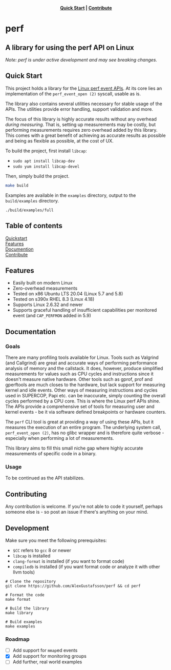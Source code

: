 <p align="center">
  <strong><a href="#quickstart">Quick Start</a> | <a href="#contribute">Contribute</a> </strong>
</p>

# perf
## A library for using the perf API on Linux

_Note: perf is under active development and may see breaking changes._

<a id="quickstart"></a>
## Quick Start

This project holds a library for the [Linux perf event APIs](https://perf.wiki.kernel.org/index.php/Main_Page). At its core lies an implementation of the `perf_event_open (2)` syscall, usable as is.

The library also contains several utilities necessary for stable usage of the APIs. The utilities provide error handling, support validation and more.

The focus of this library is highly accurate results without any overhead _during measuring_. That is, setting up measurements may be costly, but performing measurements requires zero overhead added by this library. This comes with a great benefit of achieving as accurate results as possible and being as flexible as possible, at the cost of UX.

To build the project, first install `libcap`:

* `sudo apt install libcap-dev`
* `sudo yum install libcap-devel`

Then, simply build the project.

```sh
make build
```

Examples are available in the `examples` directory, output to the `build/examples` directory.

```
./build/examples/full
```

## Table of contents

[Quickstart](#quickstart)<br/>
[Features](#features)<br />
[Documention](#documentation)<br />
[Contribute](#contribute)

## Features

* Easily built on modern Linux
* Zero-overhead measurements
* Tested on x86 Ubuntu LTS 20.04 (Linux 5.7 and 5.8)
* Tested on s390x RHEL 8.3 (Linux 4.18)
* Supports Linux 2.6.32 and newer
* Supports graceful handling of insufficient capabilities per monitored event (and `CAP_PERFMON` added in 5.9)

<a id="documentation"></a>
## Documentation

### Goals

There are many profiling tools available for Linux. Tools such as Valgrind (and Callgrind) are great and accurate ways of performing performance analysis of memory and the callstack. It does, however, produce simplified measurements for values such as CPU cycles and instructions since it doesn't measure native hardware. Other tools such as gprof, prof and gperftools are much closes to the hardware, but lack support for measuring kernel and idle events. Other ways of measuring instructions and cycles used in SUPERCOP, Papi etc. can be inaccurate, simply counting the overall cycles performed by a CPU core. This is where the Linux perf APIs shine. The APIs provide a comprehensive set of tools for measuring user and kernel events - be it via software defined breakpoints or hardware counters.

The `perf` CLI tool is great at providing a way of using these APIs, but it measures the execution of an entire program. The underlying system call, `perf_event_open (2)`, has no glibc wrapper and is therefore quite verbose - especially when performing a lot of measurements.

This library aims to fill this small niche gap where highly accurate measurements of specific code in a binary.

### Usage

To be continued as the API stabilizes.

<a id="contribute"></a>
## Contributing

Any contribution is welcome. If you're not able to code it yourself, perhaps someone else is - so post an issue if there's anything on your mind.

## Development

Make sure you meet the following prerequisites:
* `$CC` refers to `gcc` 8 or newer
* `libcap` is installed
* `clang-format` is installed (if you want to format code)
* `compiledb` is installed (if you want format code or analyze it with other llvm tools)

```shell
# Clone the repository
git clone https://github.com/AlexGustafsson/perf && cd perf

# Format the code
make format

# Build the library
make library

# Build examples
make examples
```

### Roadmap

* [ ] Add support for `mmap`ed events
* [x] Add support for monitoring groups
* [ ] Add further, real world examples
